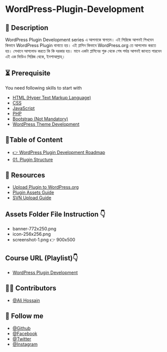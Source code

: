 # WordPress-Plugin-Development

## 📝 Description
WordPress Plugin Development series এ আপনাকে স্বাগতম। এই সিরিজে আপনই শিখবেন কিভাবে WordPress Plugin বানাতে হয়। এই প্লাগিন কিভাবে WordPress.org তে আপলোড করতে হয়। সেখানে আপলোড করতে কি কি দরকার হয়। মানে একটা প্লাগিনের শুরু থেকে শেষ পর্যন্ত আপনই জানতে পারবেন এই এক ভিডিও সিরিজ থেকে, ইনশাআল্লাহ্‌। 

## ⏳ Prerequisite
You need following skills to start with
- [HTML (Hyper Text Markup Language)](https://youtu.be/BSvo4i5t-Kg)
- [CSS](https://youtube.com/playlist?list=PLSNRR4BKcowA9IsN4F5utx7OlWUdN0RZV)
- [JavaScript](https://youtu.be/HouzPhGpeGs)
- [PHP](https://youtu.be/_TST9dVptls)
- [Bootstrap (Not Mandatory)](https://youtu.be/8ia2D1aTYWc)
- [WordPress Theme Development](https://youtu.be/sni9ZUIJDhY)

## 🎯Table of Content
 - [👉 WordPress Plugin Development Roadmap](#)
 - [01. Plugin Structure](#)


## 🍕 Resources
 - [Upload Plugin to WordPress.org](https://wordpress.org/plugins/developers/add/)
 - [Plugin Assets Guide](https://developer.wordpress.org/plugins/wordpress-org/plugin-assets/)
 - [SVN Upload Guide](https://developer.wordpress.org/plugins/wordpress-org/how-to-use-subversion/)
 
## Assets Folder File Instruction 👇
 - banner-772x250.png
 - icon-256x256.png
 - screenshot-1.png   👉 900x500


## Course URL (Playlist)👇
 - [WordPress Plugin Development](#)


## 🧑‍💻 Contributors
- [@Ali Hossain](https://github.com/shovoalways/)


## 🥰 Follow me
- [@Github](https://github.com/shovoalways/) 
- [@Facebook](https://facebook.com/shovoalways/) 
- [@Twitter](https://twitter.com/shovoalways/) 
- [@Instagram](https://instagram.com/shovoalways/) 
